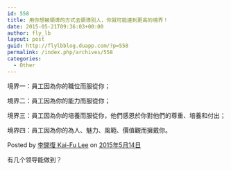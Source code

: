 ```yaml
---
id: 558
title: 用你想被領導的方式去領導別人，你就可能達到更高的境界！
date: 2015-05-21T09:36:03+00:00
author: fly_lb
layout: post
guid: http://flylbblog.duapp.com/?p=558
permalink: /index.php/archives/558
categories:
  - Other
---
```

境界一：員工因為你的職位而服從你；
  
境界二：員工因為你的能力而服從你；
  
境界三：員工因為你的培養而服從你，他們感恩於你對他們的尊重、培養和付出；
  
境界四：員工因為你的為人、魅力、風範、價值觀而擁戴你。

Posted by [李開復 Kai-Fu Lee](https://www.facebook.com/kaifulee) on [2015年5月14日](https://www.facebook.com/kaifulee/posts/1026614167365901:0)

有几个领导能做到？